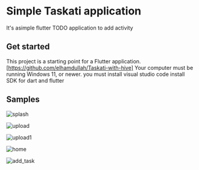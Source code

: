 # Simple Taskati application
It's asimple flutter TODO application to add activity 

## Get started 
This project is a starting point for a Flutter application. [https://github.com/elhamdullah/Taskati-with-hive]
Your computer must be running Windows 11, or newer. you must install visual studio code install SDK for dart and flutter

## Samples

![splash](https://github.com/user-attachments/assets/b0f6edaf-8cb8-4e8f-9407-15e457b01423)

![upload](https://github.com/user-attachments/assets/58fb1880-fb3a-44b3-bf15-e3897b1152b7)

![upload1](https://github.com/user-attachments/assets/8f510b53-6ce4-42aa-a5ba-c04889b75696)

![home](https://github.com/user-attachments/assets/c9fd738f-8a45-4e00-af68-57ebd6f7ce8c)

![add_task](https://github.com/user-attachments/assets/b9edb16c-73dd-492e-856a-25c9a030eaa2)
